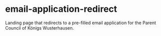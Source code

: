 # email-application-redirect
Landing page that redirects to a pre-filled email application for the Parent Council of Königs Wusterhausen.
